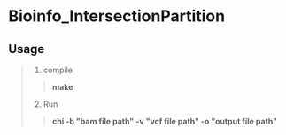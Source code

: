 # Bioinfo_IntersectionPartition
## Usage
> 1. compile<br>
>> **make**
> 2. Run<br>
>> **chi -b "bam file path" -v "vcf file path" -o "output file path"**

